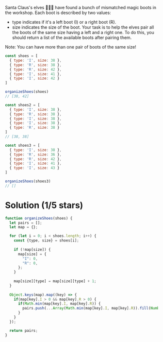 Santa Claus's elves 🧝🧝‍♂️ have found a bunch of mismatched magic boots in the workshop. Each boot is described by two values:

* type indicates if it's a left boot (I) or a right boot (R).
* size indicates the size of the boot.
Your task is to help the elves pair all the boots of the same size having a left and a right one. To do this, you should return a list of the available boots after pairing them.

Note: You can have more than one pair of boots of the same size!

```js
const shoes = [
  { type: 'I', size: 38 },
  { type: 'R', size: 38 },
  { type: 'R', size: 42 },
  { type: 'I', size: 41 },
  { type: 'I', size: 42 }
]

organizeShoes(shoes)
// [38, 42]

const shoes2 = [
  { type: 'I', size: 38 },
  { type: 'R', size: 38 },
  { type: 'I', size: 38 },
  { type: 'I', size: 38 },
  { type: 'R', size: 38 }
]
// [38, 38]

const shoes3 = [
  { type: 'I', size: 38 },
  { type: 'R', size: 36 },
  { type: 'R', size: 42 },
  { type: 'I', size: 41 },
  { type: 'I', size: 43 }
]

organizeShoes(shoes3)
// []
```

# Solution (1/5 stars)

```js
function organizeShoes(shoes) {
  let pairs = [];
  let map = {};

  for (let i = 0; i < shoes.length; i++) {
    const {type, size} = shoes[i];
    
    if (!map[size]) {
      map[size] = {
        "I": 0,
        "R": 0,
      };
    }
    
    map[size][type] = map[size][type] + 1;
  }
  
  Object.keys(map).map((key) => {
    if(map[key].I > 0 && map[key].R > 0) {
      if(Math.min(map[key].I, map[key].R)) {
        pairs.push(...Array(Math.min(map[key].I, map[key].R)).fill(Number(key)));
      }
    }
  });

  return pairs;
}
```
